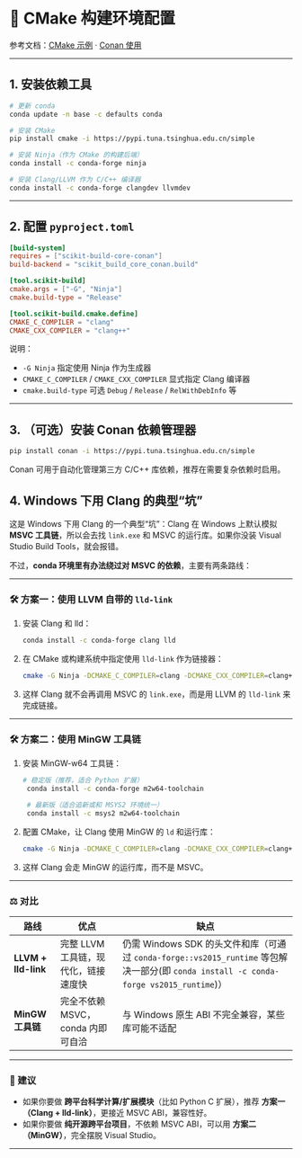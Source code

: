# 🔧 CMake 构建环境配置

参考文档：[CMake 示例](https://daobook.github.io/pygallery/study/examples/cmake/index.html) · [Conan 使用](https://daobook.github.io/pygallery/study/fields/conan/index.html)

---

## 1. 安装依赖工具

```bash
# 更新 conda
conda update -n base -c defaults conda

# 安装 CMake
pip install cmake -i https://pypi.tuna.tsinghua.edu.cn/simple

# 安装 Ninja（作为 CMake 的构建后端）
conda install -c conda-forge ninja

# 安装 Clang/LLVM 作为 C/C++ 编译器
conda install -c conda-forge clangdev llvmdev
```

---

## 2. 配置 `pyproject.toml`

```toml
[build-system]
requires = ["scikit-build-core-conan"]
build-backend = "scikit_build_core_conan.build"

[tool.scikit-build]
cmake.args = ["-G", "Ninja"]
cmake.build-type = "Release"

[tool.scikit-build.cmake.define]
CMAKE_C_COMPILER = "clang"
CMAKE_CXX_COMPILER = "clang++"
```

说明：
- `-G Ninja` 指定使用 Ninja 作为生成器  
- `CMAKE_C_COMPILER` / `CMAKE_CXX_COMPILER` 显式指定 Clang 编译器  
- `cmake.build-type` 可选 `Debug` / `Release` / `RelWithDebInfo` 等  

---

## 3. （可选）安装 Conan 依赖管理器

```bash
pip install conan -i https://pypi.tuna.tsinghua.edu.cn/simple
```

Conan 可用于自动化管理第三方 C/C++ 库依赖，推荐在需要复杂依赖时启用。

## 4. Windows 下用 Clang 的典型“坑”

这是 Windows 下用 Clang 的一个典型“坑”：Clang 在 Windows 上默认模拟 **MSVC 工具链**，所以会去找 `link.exe` 和 MSVC 的运行库。如果你没装 Visual Studio Build Tools，就会报错。  

不过，**conda 环境里有办法绕过对 MSVC 的依赖**，主要有两条路线：

---

### 🛠️ 方案一：使用 LLVM 自带的 `lld-link`
1. 安装 Clang 和 lld：
   ```bash
   conda install -c conda-forge clang lld
   ```
2. 在 CMake 或构建系统中指定使用 `lld-link` 作为链接器：
   ```bash
   cmake -G Ninja -DCMAKE_C_COMPILER=clang -DCMAKE_CXX_COMPILER=clang++ -DCMAKE_LINKER=lld-link .
   ```
3. 这样 Clang 就不会再调用 MSVC 的 `link.exe`，而是用 LLVM 的 `lld-link` 来完成链接。

---

### 🛠️ 方案二：使用 MinGW 工具链
1. 安装 MinGW-w64 工具链：
   ```bash
   # 稳定版（推荐，适合 Python 扩展）
    conda install -c conda-forge m2w64-toolchain

    # 最新版（适合追新或和 MSYS2 环境统一）
    conda install -c msys2 m2w64-toolchain
   ```
2. 配置 CMake，让 Clang 使用 MinGW 的 `ld` 和运行库：
   ```bash
   cmake -G Ninja -DCMAKE_C_COMPILER=clang -DCMAKE_CXX_COMPILER=clang++ -DCMAKE_SYSTEM_NAME=Windows -DCMAKE_CXX_STANDARD_LIBRARIES="-lstdc++ -lgcc -lm -lpthread"
   ```
3. 这样 Clang 会走 MinGW 的运行库，而不是 MSVC。

---

### ⚖️ 对比
| 路线 | 优点 | 缺点 |
|------|------|------|
| **LLVM + lld-link** | 完整 LLVM 工具链，现代化，链接速度快 | 仍需 Windows SDK 的头文件和库（可通过 `conda-forge::vs2015_runtime` 等包解决一部分(即 `conda install -c conda-forge vs2015_runtime`)） |
| **MinGW 工具链** | 完全不依赖 MSVC，conda 内即可自洽 | 与 Windows 原生 ABI 不完全兼容，某些库可能不适配 |

---

### 🎯 建议
- 如果你要做 **跨平台科学计算/扩展模块**（比如 Python C 扩展），推荐 **方案一（Clang + lld-link）**，更接近 MSVC ABI，兼容性好。  
- 如果你要做 **纯开源跨平台项目**，不依赖 MSVC ABI，可以用 **方案二（MinGW）**，完全摆脱 Visual Studio。  

---
